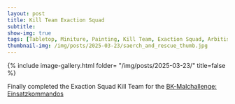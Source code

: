 ```yaml
---
layout: post
title: Kill Team Exaction Squad
subtitle:
show-img: true
tags: [Tabletop, Miniture, Painting, Kill Team, Exaction Squad, Arbitis, Brueckenkopf, Painting Challenge, 40k]
thumbnail-img: /img/posts/2025-03-23/saerch_and_rescue_thumb.jpg
---
```


{% include image-gallery.html folder= "/img/posts/2025-03-23/" title=false %}
  
Finally completed the Exaction Squad Kill Team for the [BK-Malchallenge: Einsatzkommandos](https://www.brueckenkopf-online.com/2025/bk-malchallenge-einsatzkommandos-und/)
